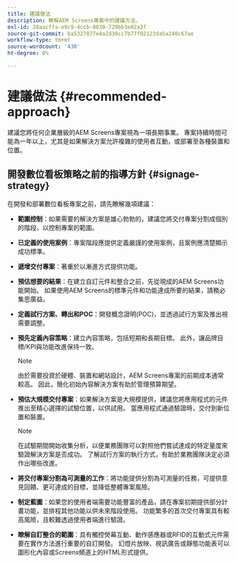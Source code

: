 ```yaml
---
title: 建議做法
description: 瞭解AEM Screens專案中的建議方法。
exl-id: 28aacffa-e9c9-4ccb-8038-720bb3e02a3f
source-git-commit: ba5327077e4a2d30cc7b77f02123da5a240c67ae
workflow-type: tm+mt
source-wordcount: '430'
ht-degree: 0%

---
```


# 建議做法 {#recommended-approach}

建議您將任何企業層級的AEM Screens專案視為一項長期事業。 專案持續時間可能為一年以上，尤其是如果解決方案允許複雜的使用者互動，或部署至各種裝置和位置。

## 開發數位看板策略之前的指導方針 {#signage-strategy}

在開發和部署數位看板專案之前，請先瞭解幾項建議：

* **範圍控制**：如果需要的解決方案是雄心勃勃的，建議您將交付專案分割成個別的階段，以控制專案的範圍。

* **已定義的使用案例**：專案階段應提供定義嚴謹的使用案例，且案例應清楚顯示成功標準。

* **遞增交付專案**：著重於以漸進方式提供功能。

* **預估想要的結果**：在建立自訂元件和整合之前，先從現成的AEM Screens功能開始。 如果使用AEM Screens的標準元件和功能達成所要的結果，請務必集思廣益。

* **定義試行方案、轉出和POC**：開發概念證明(POC)，並透過試行方案及推出視需要調整。

* **預先定義內容策略**：建立內容策略，包括短期和長期目標。 此外，讓品牌目標/KPI與功能改進保持一致。

  >[!NOTE]
  >
  > 由於需要投資於硬體、裝置和網站設計，AEM Screens專案的前期成本通常較高。 因此，簡化初始內容解決方案有助於管理預算期望。

* **預估大規模交付專案**：如果解決方案是大規模提供，建議您將應用程式的元件推出至精心選擇的試驗位置，以供試用。 當應用程式通過驗證時，交付到新位置和裝置。

  >[!NOTE]
  >
  > 在試驗期間開始收集分析，以便業務團隊可以對照他們嘗試達成的特定量度來驗證解決方案是否成功。 了解試行方案的執行方式，有助於業務團隊決定必須作出哪些改進。

* **將交付專案分割為可測量的工作**：將功能提供分割為可測量的任務，可提供意見回饋、更可達成的目標，並降低整體專案風險。

* **制定藍圖**：如果您的使用者端需要功能豐富的產品，請在專案初期提供部分計畫功能，並排程其他功能以供未來階段使用。 功能繁多的首次交付專案具有較高風險，且較難透過使用者端進行驗證。

* **瞭解自訂整合的範圍**：具有觸控熒幕互動、動作感應器或RFID的互動式元件需要在實作方法進行重要的自訂開發。 幻燈片放映、視訊廣告或靜態功能表可以圖形化內容或Screens頻道上的HTML形式提供。
